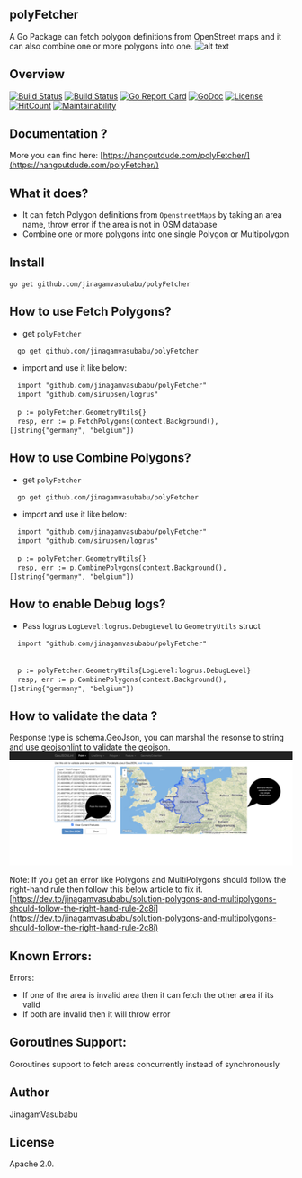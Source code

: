 polyFetcher
--
A Go Package can fetch polygon definitions from OpenStreet maps and it can also combine one or more polygons into one.
![alt text](https://github.com/jinagamvasubabu/polyFetcher/blob/master/images/polyFetcher.jpg?raw=true)
## Overview 
[![Build Status](https://travis-ci.org/jinagamvasubabu/polyFetcher.svg?branch=master)](https://travis-ci.org/jinagamvasubabu/polyFetcher)
[![Build Status](https://circleci.com/gh/jinagamvasubabu/polyFetcher.svg?style=svg)](https://circleci.com/gh/jinagamvasubabu/polyFetcher)
[![Go Report Card](https://goreportcard.com/badge/github.com/jinagamvasubabu/polyFetcher)](https://goreportcard.com/report/github.com/jinagamvasubabu/polyFetcher)
[![GoDoc](https://godoc.org/github.com/jinagamvasubabu/polyFetcher?status.svg)](https://godoc.org/github.com/jinagamvasubabu/polyFetcher) 
[![License](https://img.shields.io/badge/License-Apache%202.0-blue.svg)](https://opensource.org/licenses/Apache-2.0)
[![HitCount](http://hits.dwyl.com/jinagamvasubabu/githubcom/jinagamvasubabu/polyFetcher.svg)](http://hits.dwyl.com/jinagamvasubabu/githubcom/jinagamvasubabu/polyFetcher)
[![Maintainability](https://api.codeclimate.com/v1/badges/bc775ba7e9b6231175a2/maintainability)](https://codeclimate.com/github/jinagamvasubabu/polyFetcher/maintainability)

## Documentation ?
More you can find here: [https://hangoutdude.com/polyFetcher/](https://hangoutdude.com/polyFetcher/)

## What it does?
* It can fetch Polygon definitions from `OpenstreetMaps` by taking an area name, throw error if the area is not in OSM database
* Combine one or more polygons into one single Polygon or Multipolygon

## Install

```
go get github.com/jinagamvasubabu/polyFetcher
```


## How to use Fetch Polygons?
* get `polyFetcher`
```
  go get github.com/jinagamvasubabu/polyFetcher
```
* import and use it like below:
```
  import "github.com/jinagamvasubabu/polyFetcher"
  import "github.com/sirupsen/logrus"
 
  p := polyFetcher.GeometryUtils{}
  resp, err := p.FetchPolygons(context.Background(), []string{"germany", "belgium"})
```

## How to use Combine Polygons?
* get `polyFetcher`
```
  go get github.com/jinagamvasubabu/polyFetcher
```
* import and use it like below:
```
  import "github.com/jinagamvasubabu/polyFetcher"
  import "github.com/sirupsen/logrus"
 
  p := polyFetcher.GeometryUtils{}
  resp, err := p.CombinePolygons(context.Background(), []string{"germany", "belgium"})
```

## How to enable Debug logs?

* Pass logrus `LogLevel:logrus.DebugLevel` to `GeometryUtils` struct
```
  import "github.com/jinagamvasubabu/polyFetcher"

 
  p := polyFetcher.GeometryUtils{LogLevel:logrus.DebugLevel}
  resp, err := p.CombinePolygons(context.Background(), []string{"germany", "belgium"})
```

## How to validate the data ?
Response type is schema.GeoJson, you can marshal the resonse to string and use [geojsonlint](https://geojsonlint.com) to validate the geojson.
![alt text](https://github.com/jinagamvasubabu/polyFetcher/blob/master/images/geojsonlint.png?raw=true)

Note: 
If you get an error like Polygons and MultiPolygons should follow the right-hand rule then follow this below article to fix it.
[https://dev.to/jinagamvasubabu/solution-polygons-and-multipolygons-should-follow-the-right-hand-rule-2c8i](https://dev.to/jinagamvasubabu/solution-polygons-and-multipolygons-should-follow-the-right-hand-rule-2c8i)


## Known Errors: 
Errors:
   * If one of the area is invalid area then it can fetch the other area if its valid
   * If both are invalid then it will throw error

## Goroutines Support:
Goroutines support to fetch areas concurrently instead of synchronously

## Author

JinagamVasubabu

## License

Apache 2.0.
